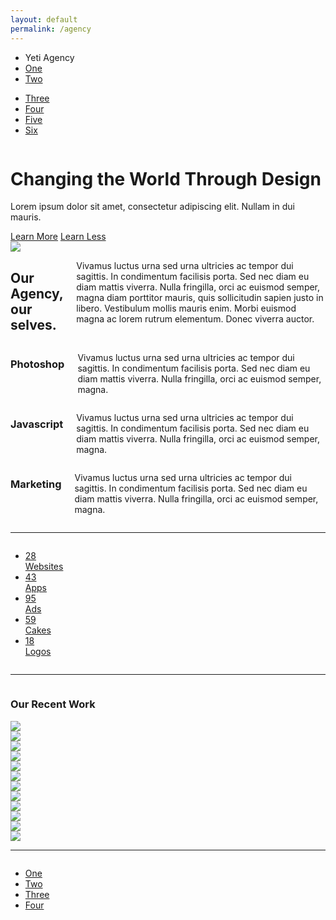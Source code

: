 ```yaml
---
layout: default
permalink: /agency
---
```

    
<!-- Start Top Bar -->
<div class="top-bar">
  <div class="top-bar-left">
    <ul class="menu">
      <li class="menu-text">Yeti Agency</li>
      <li><a href="#">One</a></li>
      <li><a href="#">Two</a></li>
    </ul>
  </div>
  <div class="top-bar-right">
    <ul class="menu">
      <li><a href="#">Three</a></li>
      <li><a href="#">Four</a></li>
      <li><a href="#">Five</a></li>
      <li><a href="#">Six</a></li>
    </ul>
  </div>
</div>
<!-- End Top Bar -->

<div class="callout large">
  <div class="row column text-center">
    <h1>Changing the World Through Design</h1>
    <p class="lead">Lorem ipsum dolor sit amet, consectetur adipiscing elit. Nullam in dui mauris.</p>
    <a href="#" class="button large">Learn More</a>
    <a href="#" class="button large hollow">Learn Less</a>
  </div>
</div>

<div class="row">
  <div class="medium-6 columns medium-push-6">
    <img class="thumbnail" src="http://placehold.it/750x350">
  </div>
  <div class="medium-6 columns medium-pull-6">
    <h2>Our Agency, our selves.</h2>
    <p>Vivamus luctus urna sed urna ultricies ac tempor dui sagittis. In condimentum facilisis porta. Sed nec diam eu diam mattis viverra. Nulla fringilla, orci ac euismod semper, magna diam porttitor mauris, quis sollicitudin sapien justo in libero. Vestibulum mollis mauris enim. Morbi euismod magna ac lorem rutrum elementum. Donec viverra auctor.</p>
  </div>
</div>

<div class="row">
  <div class="medium-4 columns">
    <h3>Photoshop</h3>
    <p>Vivamus luctus urna sed urna ultricies ac tempor dui sagittis. In condimentum facilisis porta. Sed nec diam eu diam mattis viverra. Nulla fringilla, orci ac euismod semper, magna.</p>
  </div>
  <div class="medium-4 columns">
    <h3>Javascript</h3>
    <p>Vivamus luctus urna sed urna ultricies ac tempor dui sagittis. In condimentum facilisis porta. Sed nec diam eu diam mattis viverra. Nulla fringilla, orci ac euismod semper, magna.</p>
  </div>
  <div class="medium-4 columns">
    <h3>Marketing</h3>
    <p>Vivamus luctus urna sed urna ultricies ac tempor dui sagittis. In condimentum facilisis porta. Sed nec diam eu diam mattis viverra. Nulla fringilla, orci ac euismod semper, magna.</p>
  </div>
</div>

<hr>

<div class="row column">
  <ul class="vertical medium-horizontal menu expanded text-center">
    <li><a href="#"><div class="stat">28</div><span>Websites</span></a></li>
    <li><a href="#"><div class="stat">43</div><span>Apps</span></a></li>
    <li><a href="#"><div class="stat">95</div><span>Ads</span></a></li>
    <li><a href="#"><div class="stat">59</div><span>Cakes</span></a></li>
    <li><a href="#"><div class="stat">18</div><span>Logos</span></a></li>
  </ul>
</div>

<hr>

<div class="row column">
  <h3>Our Recent Work</h3>
</div>

<div class="row medium-up-3 large-up-4">
  <div class="column">
    <img class="thumbnail" src="http://placehold.it/550x550">
  </div>
  <div class="column">
    <img class="thumbnail" src="http://placehold.it/550x550">
  </div>
  <div class="column">
    <img class="thumbnail" src="http://placehold.it/550x550">
  </div>
  <div class="column">
    <img class="thumbnail" src="http://placehold.it/550x550">
  </div>
  <div class="column">
    <img class="thumbnail" src="http://placehold.it/550x550">
  </div>
  <div class="column">
    <img class="thumbnail" src="http://placehold.it/550x550">
  </div>
  <div class="column">
    <img class="thumbnail" src="http://placehold.it/550x550">
  </div>
  <div class="column">
    <img class="thumbnail" src="http://placehold.it/550x550">
  </div>
  <div class="column">
    <img class="thumbnail" src="http://placehold.it/550x550">
  </div>
  <div class="column">
    <img class="thumbnail" src="http://placehold.it/550x550">
  </div>
  <div class="column">
    <img class="thumbnail" src="http://placehold.it/550x550">
  </div>
  <div class="column">
    <img class="thumbnail" src="http://placehold.it/550x550">
  </div>
</div>

<hr>

<div class="row column">
  <ul class="menu">
    <li><a href="#">One</a></li>
    <li><a href="#">Two</a></li>
    <li><a href="#">Three</a></li>
    <li><a href="#">Four</a></li>
  </ul>
</div>
    

    
